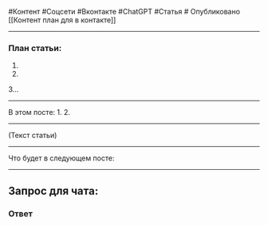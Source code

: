 #Контент #Соцсети #Вконтакте #ChatGPT #Статья # Опубликовано
[[Контент план для в контакте]]
_____________
### План статьи:
1.
2.
3...
______

В этом посте:
1.
2.

__________
(Текст статьи)






______
Что будет в следующем посте:


__________
## Запрос для чата:




### Ответ

